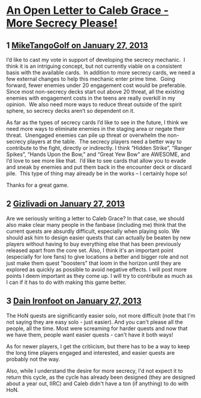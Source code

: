 # [An Open Letter to Caleb Grace - More Secrecy Please!](https://community.fantasyflightgames.com/topic/78254-an-open-letter-to-caleb-grace-more-secrecy-please/)

## 1 [MikeTangoGolf on January 27, 2013](https://community.fantasyflightgames.com/topic/78254-an-open-letter-to-caleb-grace-more-secrecy-please/?do=findComment&comment=754493)

I’d like to cast my vote in support of developing the secrecy mechanic.  I think it is an intriguing concept, but not currently viable on a consistent basis with the available cards.  In addition to more secrecy cards, we need a few external changes to help this mechanic enter prime time.  Going forward, fewer enemies under 20 engagement cost would be preferable.  Since most non-secrecy decks start out above 20 threat, all the existing enemies with engagement costs in the teens are really overkill in my opinion.  We also need more ways to reduce threat outside of the spirit sphere, so secrecy decks aren’t so dependent on it.

As far as the types of secrecy cards I’d like to see in the future, I think we need more ways to eliminate enemies in the staging area or negate their threat.  Unengaged enemies can pile up threat or overwhelm the non-secrecy players at the table.  The secrecy players need a better way to contribute to the fight, directly or indirectly. I think “Hidden Strike”, “Ranger Spikes”, “Hands Upon the Bow,” and “Great Yew Bow” are AWESOME, and I’d love to see more like that.  I’d like to see cards that allow you to evade and sneak by enemies and put them back in the encounter deck or discard pile.  This type of thing may already be in the works – I certainly hope so!

Thanks for a great game.

## 2 [Gizlivadi on January 27, 2013](https://community.fantasyflightgames.com/topic/78254-an-open-letter-to-caleb-grace-more-secrecy-please/?do=findComment&comment=754505)

Are we seriously writing a letter to Caleb Grace? In that case, we should also make clear many people in the fanbase (including me) think that the current quests are absurdly difficult, especially when playing solo. We should ask him to design easier quests that can actually be beaten by new players without having to buy everything else that has been previously released apart from the core set. Also, I think it's an important point (especially for lore fans) to give locations a better and bigger role and not just make them quest "boosters" that loom in the horizon until they are explored as quickly as possible to avoid negative effects. I will post more points I deem important as they come up. I will try to contribute as much as I can if it has to do with making this game better.

## 3 [Dain Ironfoot on January 27, 2013](https://community.fantasyflightgames.com/topic/78254-an-open-letter-to-caleb-grace-more-secrecy-please/?do=findComment&comment=754581)

The HoN quests are significantly easier solo, not more difficult (note that I'm not saying they are easy solo - just easier). And you can't please all the people, all the time. Most were screaming for harder quests and now that we have them, people want easier quests - can't have it both ways!

As for newer players, I get the critiicism, but there has to be a way to keep the long time players engaged and interested, and easier quests are probably not the way.

Also, while I understand the desire for more secrecy, I'd not expect it to return this cycle, as the cycle has already been designed (they are designed about a year out, IIRC) and Caleb didn't have a ton (if anything) to do with HoN.

